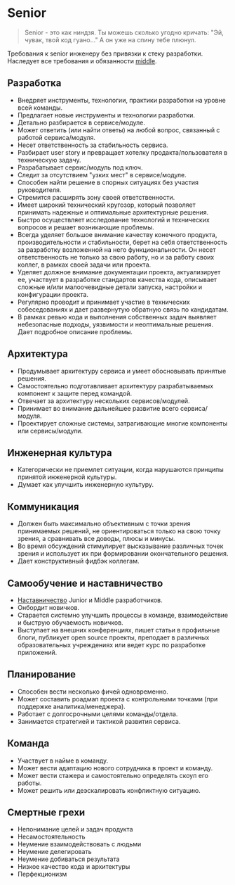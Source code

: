 # Senior

> Senior - это как ниндзя. Ты можешь сколько угодно кричать: "Эй, чувак, твой код гуано..." А он уже на спину тебе плюнул.

Требования к senior инженеру без привязки к стеку разработки. Наследует все требования и обязанности [middle](middle.md).

## Разработка

- Внедряет инструменты, технологии, практики разработки на уровне всей команды.
- Предлагает новые инструменты и технологии разработки.
- Детально разбирается в сервисе/модуле.
- Может ответить (или найти ответы) на любой вопрос, связанный с работой сервиса/модуля.
- Несет ответственность за стабильность сервиса.
- Разбирает user story и превращает хотелку продакта/пользователя в техническую задачу.
- Разрабатывает сервис/модуль под ключ.
- Следит за отсутствием "узких мест" в сервисе/модуле.
- Способен найти решение в спорных ситуациях без участия руководителя.
- Стремится расширять зону своей ответственности.
- Имеет широкий технический кругозор, который позволяет принимать надежные и оптимальные архитектурные решения.
- Быстро осуществляет исследование технологий и технических вопросов и решает возникающие проблемы.
- Всегда уделяет большое внимание качеству конечного продукта, производительности и стабильности, берет на себя ответственность за разработку возложенной на него функциональности. Он несет ответственность не только за свою работу, но и за работу своих коллег, в рамках своей задачи или проекта.
- Уделяет должное внимание документации проекта, актуализирует ее, участвует в разработке стандартов качества кода, описывает сложные и/или малоочевидные детали запуска, настройки и конфигурации проекта.
- Регулярно проводит и принимает участие в технических собеседованиях и дает развернутую обратную связь по кандидатам.
- В рамках ревью кода и выполнения собственных задач выявляет небезопасные подходы, уязвимости и неоптимальные решения. Дает подробное описание проблемы.

## Архитектура

- Продумывает архитектуру сервиса и умеет обосновывать принятые решения.
- Самостоятельно подготавливает архитектуру разрабатываемых компонент к защите перед командой.
- Отвечает за архитектуру нескольких сервисов/модулей.
- Принимает во внимание дальнейшее развитие всего сервиса/модуля.
- Проектирует сложные системы, затрагивающие многие компоненты или сервисы/модули.

## Инженерная культура

- Категорически не приемлет ситуации, когда нарушаются принципы принятой инженерной культуры.
- Думает как улучшить инженерную культуру.

## Коммуникация

- Должен быть максимально объективным с точки зрения принимаемых решений, не ориентироваться только на свою точку зрения, а сравнивать все доводы, плюсы и минусы.
- Во время обсуждений стимулирует высказывание различных точек зрения и использует их при формировании окончательного решения.
- Дает конструктивный фидбэк коллегам.

## Самообучение и наставничество

- [Наставничество](mentor.md) Junior и Middle разработчиков.
- Онбордит новичков.
- Старается системно улучшить процессы в команде, взаимодействие и быструю обучаемость новичков.
- Выступает на внешних конференциях, пишет статьи в профильные блоги, публикует open source проекты, преподает в различных образовательных учреждениях или ведет курс по разработке приложений.

## Планирование

- Способен вести несколько фичей одновременно.
- Может составить роадмап проекта с контрольными точками (при поддержке аналитика/менеджера).
- Работает с долгосрочными целями команды/отдела.
- Занимается стратегией и тактикой развития сервиса.

## Команда

- Участвует в найме в команду.
- Может вести адаптацию нового сотрудника в проект и команду.
- Может вести стажера и самостоятельно определять скоуп его работы.
- Может решить или деэскалировать конфликтную ситуацию.

## Смертные грехи

- Непонимание целей и задач продукта
- Несамостоятельность
- Неумение взаимодействовать с людьми
- Неумение делегировать
- Неумение добиваться результата
- Низкое качество кода и архитектуры
- Перфекционизм
